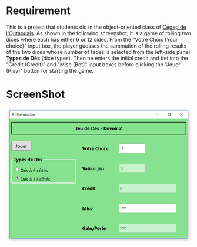 # Requirement
This is a project that students did in the object-oriented class of [Cégep de l'Outaouais](http://www.cegepoutaouais.qc.ca/). As shown in the
following screenshot, it is a game of rolling two dices where each has either 6 or 12 sides. From the "Votre Choix (Your choice)" input box, the player
guesses the summation of the rolling results of the two dices whose number of faces is selected from the left-side panel 
**Types de Dés** (dice types). Then he enters the initial credit and bet into the "Crédit (Credit)" 
and "Mise (Bet)" input boxes before clicking the "Jouer (Play)" button for starting the game.


# ScreenShot

![alt text](JeuDeDes.png "Screenshot")
